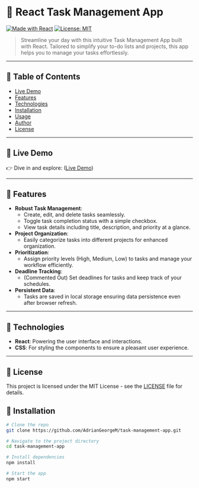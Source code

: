 # 📅 React Task Management App

[![Made with React](https://img.shields.io/badge/Made%20with-React-blue)](https://reactjs.org/) [![License: MIT](https://img.shields.io/badge/License-MIT-blue)](LICENSE)

> Streamline your day with this intuitive Task Management App built with React. Tailored to simplify your to-do lists and projects, this app helps you to manage your tasks effortlessly.

---

## 📌 Table of Contents

- [Live Demo](#live-demo)
- [Features](#features)
- [Technologies](#technologies)
- [Installation](#installation)
- [Usage](#usage)
- [Author](#author)
- [License](#license)

---

## 🌟 Live Demo

👉 Dive in and explore: ([Live Demo](https://task-management-app.vercel.app/))

---

## 🎉 Features

- **Robust Task Management**:
    - Create, edit, and delete tasks seamlessly.
    - Toggle task completion status with a simple checkbox.
    - View task details including title, description, and priority at a glance.
- **Project Organization**:
    - Easily categorize tasks into different projects for enhanced organization.
- **Prioritization**:
    - Assign priority levels (High, Medium, Low) to tasks and manage your workflow efficiently.
- **Deadline Tracking**:
    - (Commented Out) Set deadlines for tasks and keep track of your schedules.
- **Persistent Data**:
    - Tasks are saved in local storage ensuring data persistence even after browser refresh.

---

## 🚀 Technologies

- **React**: Powering the user interface and interactions.
- **CSS**: For styling the components to ensure a pleasant user experience.

---

## 📄 License

This project is licensed under the MIT License - see the [LICENSE](LICENSE) file for details.


## 🔨 Installation

```bash
# Clone the repo
git clone https://github.com/AdrianGeorgeM/task-management-app.git

# Navigate to the project directory
cd task-management-app

# Install dependencies
npm install

# Start the app
npm start
